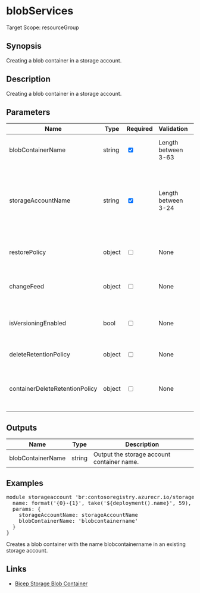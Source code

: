 ﻿# blobServices

Target Scope: resourceGroup

## Synopsis
Creating a blob container in a storage account.

## Description
Creating a blob container in a storage account.

## Parameters
| Name | Type | Required | Validation | Default value | Description |
| -- |  -- | -- | -- | -- | -- |
| blobContainerName | string | <input type="checkbox" checked> | Length between 3-63 | <pre></pre> | The name of the blob container to create. |
| storageAccountName | string | <input type="checkbox" checked> | Length between 3-24 | <pre></pre> | The name of the storage account to create the blob container in. This should be pre-existing. |
| restorePolicy | object | <input type="checkbox"> | None | <pre>{<br>  days: 30<br>  enabled: true<br>}</pre> | The restore policy for the blob container. |
| changeFeed | object | <input type="checkbox"> | None | <pre>{<br>  enabled: true<br>  retentionInDays: 31<br>}</pre> | The change feed policy for the blobservices. |
| isVersioningEnabled | bool | <input type="checkbox"> | None | <pre>true</pre> | Whether or not to enable versioning on the blobservices. |
| deleteRetentionPolicy | object | <input type="checkbox"> | None | <pre>{   allowPermanentDelete: false   days: 31   enabled: true }</pre> |  |
| containerDeleteRetentionPolicy | object | <input type="checkbox"> | None | <pre>{<br>  allowPermanentDelete: false<br>  days: 31<br>  enabled: true<br>}</pre> | The blob service properties for container soft delete. |

## Outputs
| Name | Type | Description |
| -- |  -- | -- |
| blobContainerName | string | Output the storage account container name. |

## Examples
<pre>
module storageaccount 'br:contosoregistry.azurecr.io/storage/storageaccounts/blobservices:latest' = {
  name: format('{0}-{1}', take('${deployment().name}', 59), 'blob')
  params: {
    storageAccountName: storageAccountName
    blobContainerName: 'blobcontainername'
  }
}
</pre>
<p>Creates a blob container with the name blobcontainername in an existing storage account.</p>

## Links
- [Bicep Storage Blob Container](https://learn.microsoft.com/en-us/azure/templates/microsoft.storage/storageaccounts/blobservices/containers?pivots=deployment-language-bicep)

